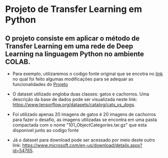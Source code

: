 # Projeto de Transfer Learning em Python 

## O projeto consiste em aplicar o método de Transfer Learning em uma rede de Deep Learning na linguagem Python no ambiente COLAB.  

* Para exemplo, utilizaremos o codigo fonte original que se encotra no [link](https://colab.research.google.com/github/kylemath/ml4a-guides/blob/master/notebooks/transfer-learning.ipynb) no qual foi feito algumas modificações para se adequar as funcionalidades do  [Projeto](https://github.com/Doni-zete/Bootcamp-Ciencia-Dados/blob/main/Projeto-Treinamento-Redes-Neurais-Transfer-Learning/projeto_transfer_learning.ipynb) 
 

* O dataset utilizado engloba duas classes: gatos e cachorros. Uma descrição da base de dados pode ser visualizada neste link: https://www.tensorflow.org/datasets/catalog/cats_vs_dogs. 

* Foi utilizado apenas 20 imagens de gatos é 20 imagens de cachorros para fazer o desafio, as imagens utilizadas se encontra em uma pasta compactada com o nome "101_ObjectCategories.tar.gz" que esta disponivel junto ao codigo fonte 

* Já o dataset para download pode ser acessado por meio deste outro link:
https://www.microsoft.com/en-us/download/details.aspx?id=54765. 

 






